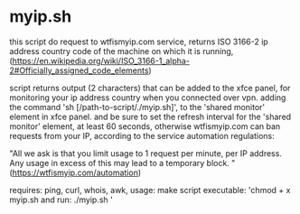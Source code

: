 # myip.sh
this script do request to wtfismyip.com service, returns ISO 3166-2 ip address country code of the machine on which it is running,
(https://en.wikipedia.org/wiki/ISO_3166-1_alpha-2#Officially_assigned_code_elements)

script returns output (2 characters) that can be added to the xfce panel, for monitoring your ip address country when you connected over vpn.
adding the command 'sh [/path-to-script/./myip.sh]', to the 'shared monitor' element in xfce panel.
and be sure to set the refresh interval for the 'shared monitor' element, at least 60 seconds,
otherwise wtfismyip.com can ban requests from your IP, according to the service automation regulations:

"All we ask is that you limit usage to 1 request per minute, per IP address.
Any usage in excess of this may lead to a temporary block. "
(https://wtfismyip.com/automation)

requires: ping, curl, whois, awk,
usage: make script executable: 'chmod + x myip.sh
and run: ./myip.sh '
